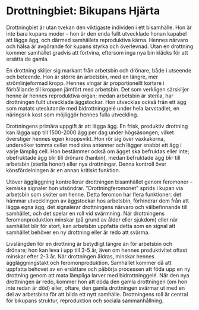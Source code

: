 
# Drottningbiet: Bikupans Hjärta

Drottningbiet är utan tvekan den viktigaste individen i ett bisamhälle. Hon är inte bara kupans moder – hon är den enda fullt utvecklade honan kapabel att lägga ägg, och därmed samhällets reproduktiva kärna. Hennes närvaro och hälsa är avgörande för kupans styrka och överlevnad. Utan en drottning kommer samhället gradvis att förtvina, eftersom inga nya bin kläcks för att ersätta de gamla.

En drottning skiljer sig markant från arbetsbin och drönare, både i utseende och beteende. Hon är större än arbetsbin, med en längre, mer strömlinjeformad kropp. Hennes vingar är proportionellt kortare i förhållande till kroppen jämfört med arbetsbin. Det som verkligen särskiljer henne är hennes reproduktiva organ; medan arbetsbin är sterila, har drottningen fullt utvecklade äggstockar. Hon utvecklas också från ett ägg som matats uteslutande med bidrottninggelé under hela larvstadiet, en näringsrik kost som möjliggör hennes fulla utveckling.

Drottningens primära uppgift är att lägga ägg. En frisk, produktiv drottning kan lägga upp till 1500-2000 ägg per dag under högsäsongen, vilket överstiger hennes egen kroppsvikt. Hon rör sig över vaxkakorna, undersöker tomma celler med sina antenner och lägger snabbt ett ägg i varje lämplig cell. Hon bestämmer också om ägget ska befruktas eller inte; obefruktade ägg blir till drönare (hanbin), medan befruktade ägg blir till arbetsbin (sterila honor) eller nya drottningar. Denna kontroll över könsfördelningen är en annan kritiskt funktion.

Utöver äggläggning kontrollerar drottningen bisamhället genom feromoner – kemiska signaler hon utsöndrar. "Drottningferomonet" sprids i kupan via arbetsbin som sköter om henne. Detta feromon har flera funktioner: det hämmar utvecklingen av äggstockar hos arbetsbin, förhindrar dem från att lägga egna ägg, det signalerar drottningens närvaro och välbefinnande till samhället, och det spelar en roll vid svärmning. När drottningens feromonproduktion minskar (på grund av ålder eller sjukdom) eller när samhället blir för stort, kan arbetsbin uppfatta detta som en signal att samhället behöver en ny drottning eller är redo att svärma.

Livslängden för en drottning är betydligt längre än för arbetsbin och drönare; hon kan leva i upp till 3-5 år, även om hennes produktivitet oftast minskar efter 2-3 år. När drottningen åldras, minskar hennes äggläggningstakt och feromonproduktion. Samhället kommer då att uppfatta behovet av en ersättare och påbörja processen att föda upp en ny drottning genom att mata lämpliga larver med bidrottninggelé. När den nya drottningen är redo, kommer hon att döda den gamla drottningen (om hon inte redan är död) eller, oftare, den gamla drottningen svärmar ut med en del av arbetsbina för att bilda ett nytt samhälle. Drottningens roll är central för bikupans struktur, reproduktion och sociala sammanhållning.
